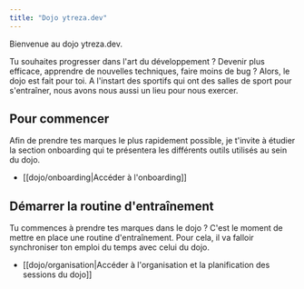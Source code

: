 ```yaml
---
title: "Dojo ytreza.dev"
---
```


Bienvenue au dojo ytreza.dev. 

Tu souhaites progresser dans l'art du développement ? Devenir plus efficace, apprendre de nouvelles techniques, faire moins de bug ? Alors, le dojo est fait pour toi. A l'instart des sportifs qui ont des salles de sport pour s'entraîner, nous avons nous aussi un lieu pour nous exercer.

## Pour commencer
Afin de prendre tes marques le plus rapidement possible, je t'invite à étudier la section onboarding qui te présentera les différents outils utilisés au sein du dojo.

* [[dojo/onboarding|Accéder à l'onboarding]]

## Démarrer la routine d'entraînement
Tu commences à prendre tes marques dans le dojo ? C'est le moment de mettre en place une routine d'entraînement. Pour cela, il va falloir synchroniser ton emploi du temps avec celui du dojo. 

* [[dojo/organisation|Accéder à l'organisation et la planification des sessions du dojo]]



